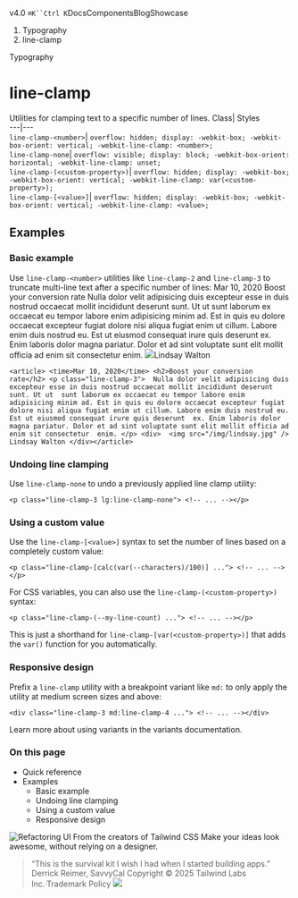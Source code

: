 v4.0
`⌘K``Ctrl K`DocsComponentsBlogShowcase
  1. Typography
  2. line-clamp


Typography
# line-clamp
Utilities for clamping text to a specific number of lines.
Class| Styles  
---|---  
`line-clamp-<number>`| `overflow: hidden; display: -webkit-box; -webkit-box-orient: vertical; -webkit-line-clamp: <number>;`  
`line-clamp-none`| `overflow: visible; display: block; -webkit-box-orient: horizontal; -webkit-line-clamp: unset;`  
`line-clamp-(<custom-property>)`| `overflow: hidden; display: -webkit-box; -webkit-box-orient: vertical; -webkit-line-clamp: var(<custom-property>);`  
`line-clamp-[<value>]`| `overflow: hidden; display: -webkit-box; -webkit-box-orient: vertical; -webkit-line-clamp: <value>;`  
## Examples
### Basic example
Use `line-clamp-<number>` utilities like `line-clamp-2` and `line-clamp-3` to truncate multi-line text after a specific number of lines:
Mar 10, 2020
Boost your conversion rate
Nulla dolor velit adipisicing duis excepteur esse in duis nostrud occaecat mollit incididunt deserunt sunt. Ut ut sunt laborum ex occaecat eu tempor labore enim adipisicing minim ad. Est in quis eu dolore occaecat excepteur fugiat dolore nisi aliqua fugiat enim ut cillum. Labore enim duis nostrud eu. Est ut eiusmod consequat irure quis deserunt ex. Enim laboris dolor magna pariatur. Dolor et ad sint voluptate sunt elit mollit officia ad enim sit consectetur enim.
![](https://images.unsplash.com/photo-1517841905240-472988babdf9?ixlib=rb-1.2.1&ixid=eyJhcHBfaWQiOjEyMDd9&auto=format&fit=facearea&facepad=2&w=256&h=256&q=80)Lindsay Walton
```
<article> <time>Mar 10, 2020</time> <h2>Boost your conversion rate</h2> <p class="line-clamp-3">  Nulla dolor velit adipisicing duis excepteur esse in duis nostrud occaecat mollit incididunt deserunt sunt. Ut ut  sunt laborum ex occaecat eu tempor labore enim adipisicing minim ad. Est in quis eu dolore occaecat excepteur fugiat  dolore nisi aliqua fugiat enim ut cillum. Labore enim duis nostrud eu. Est ut eiusmod consequat irure quis deserunt  ex. Enim laboris dolor magna pariatur. Dolor et ad sint voluptate sunt elit mollit officia ad enim sit consectetur  enim. </p> <div>  <img src="/img/lindsay.jpg" />  Lindsay Walton </div></article>
```

### Undoing line clamping
Use `line-clamp-none` to undo a previously applied line clamp utility:
```
<p class="line-clamp-3 lg:line-clamp-none"> <!-- ... --></p>
```

### Using a custom value
Use the `line-clamp-[<value>]` syntax to set the number of lines based on a completely custom value:
```
<p class="line-clamp-[calc(var(--characters)/100)] ..."> <!-- ... --></p>
```

For CSS variables, you can also use the `line-clamp-(<custom-property>)` syntax:
```
<p class="line-clamp-(--my-line-count) ..."> <!-- ... --></p>
```

This is just a shorthand for `line-clamp-[var(<custom-property>)]` that adds the `var()` function for you automatically.
### Responsive design
Prefix a `line-clamp` utility with a breakpoint variant like `md:` to only apply the utility at medium screen sizes and above:
```
<div class="line-clamp-3 md:line-clamp-4 ..."> <!-- ... --></div>
```

Learn more about using variants in the variants documentation.
### On this page
  * Quick reference
  * Examples
    * Basic example
    * Undoing line clamping
    * Using a custom value
    * Responsive design


![Refactoring UI](https://tailwindcss.com/_next/image?url=%2F_next%2Fstatic%2Fmedia%2Fbook-promo.27d91093.png&w=256&q=75)
From the creators of Tailwind CSS
Make your ideas look awesome, without relying on a designer.
> “This is the survival kit I wish I had when I started building apps.”
> Derrick Reimer, SavvyCal
Copyright © 2025 Tailwind Labs Inc.·Trademark Policy
![](https://cdn.usefathom.com/?h=https%3A%2F%2Ftailwindcss.com&p=%2Fdocs%2Fline-clamp&r=&sid=PMFMDJGK&qs=%7B%7D&cid=18220834)
